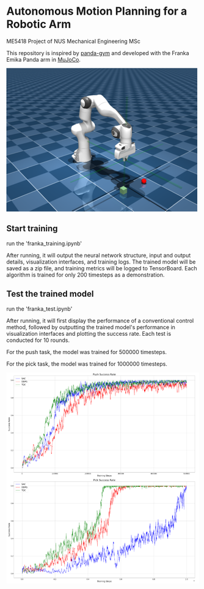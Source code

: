 # Autonomous Motion Planning for a Robotic Arm

ME5418 Project of NUS Mechanical Engineering MSc

This repository is inspired by [panda-gym](https://github.com/qgallouedec/panda-gym.git) and developed with the Franka Emika Panda arm in [MuJoCo](https://github.com/google-deepmind/mujoco_menagerie).

<img src="Picture/env.png" alt="training environment" width="500"/>

## Start training

run the 'franka_training.ipynb'

After running, it will output the neural network structure, input and output details, visualization interfaces, and training logs. The trained model will be saved as a zip file, and training metrics will be logged to TensorBoard. Each algorithm is trained for only 200 timesteps as a demonstration.

## Test the trained model

run the 'franka_test.ipynb'

After running, it will first display the performance of a conventional control method, followed by outputting the trained model's performance in visualization interfaces and plotting the success rate. Each test is conducted for 10 rounds.

For the push task, the model was trained for 500000 timesteps.

For the pick task, the model was trained for 1000000 timesteps.

![training result](Picture/result.png)
